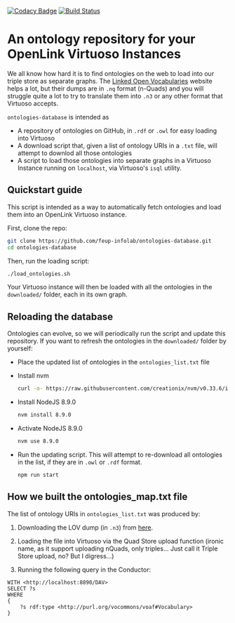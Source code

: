 [![Codacy Badge](https://api.codacy.com/project/badge/Grade/d91a3e0705ac4dcdad426171a209cadc)](https://www.codacy.com/app/silvae86/ontologies-database?utm_source=github.com&amp;utm_medium=referral&amp;utm_content=feup-infolab/ontologies-database&amp;utm_campaign=Badge_Grade)
[![Build Status](https://travis-ci.org/feup-infolab/ontologies-database.svg?branch=master)](https://travis-ci.org/feup-infolab/ontologies-database)

# An ontology repository for your OpenLink Virtuoso Instances

We all know how hard it is to find ontologies on the web to load into our triple store as separate graphs. 
The [Linked Open Vocabularies](http://lov.okfn.org/dataset/lov/) website helps a lot, but their dumps are in `.nq` format (n-Quads) and you will struggle quite a lot to try to translate them into `.n3` or any other format that Virtuoso accepts.   

`ontologies-database` is intended as 

 * A repository of ontologies on GitHub, in `.rdf` or `.owl` for easy loading into Virtuoso
 * A download script that, given a list of ontology URIs in a `.txt` file, will attempt to downlod all those ontologies
 * A script to load those ontologies into separate graphs in a Virtuoso Instance running on `localhost`, via Virtuoso's `isql` utility. 

## Quickstart guide

This script is intended as a way to automatically fetch ontologies and load them into an OpenLink Virtuoso instance.

First, clone the repo:

````bash
git clone https://github.com/feup-infolab/ontologies-database.git
cd ontologies-database
````

Then, run the loading script:

````bash
./load_ontologies.sh
````

Your Virtuoso instance will then be loaded with all the ontologies in the `downloaded/` folder, each in its own graph.

## Reloading the database

Ontologies can evolve, so we will periodically run the script and update this repository. If you want to refresh the ontologies in the `downloaded/` folder by yourself:

- Place the updated list of ontologies in the `ontologies_list.txt` file
- Install nvm
    ````bash
    curl -o- https://raw.githubusercontent.com/creationix/nvm/v0.33.6/install.sh | bash
    ````
- Install NodeJS 8.9.0
    ````bash
    nvm install 8.9.0
    ````

- Activate NodeJS 8.9.0
    ````bash
    nvm use 8.9.0
    ````

- Run the updating script. This will attempt to re-download all ontologies in the list, if they are in `.owl` or `.rdf` format. 
    ````bash
    npm run start
    ````

## How we built the ontologies_map.txt file

The list of ontology URIs in `ontologies_list.txt` was produced by:

1. Downloading the LOV dump (in `.n3`) from [here](http://lov.okfn.org/dataset/lov/sparql).

2. Loading the file into Virtuoso via the Quad Store upload function (ironic name, as it support uploading nQuads, only triples... Just call it Triple Store upload, no? But I digress...) 
 
3. Running the following query in the Conductor:

````sparql
WITH <http://localhost:8890/DAV>
SELECT ?s
WHERE
{
    ?s rdf:type <http://purl.org/vocommons/voaf#Vocabulary>
}
```` 
